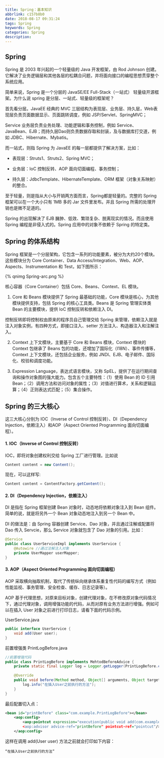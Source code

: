 ```yaml
---
title: Spring：基本知识
abbrlink: c157b8b0
date: 2018-08-17 09:31:24
tags: Spring
keywords: Spring
categories: Spring
description:
---
```

## Spring
Spring 是 2003 年兴起的一个轻量级的 Java 开发框架，由 Rod Johnson 创建。它解决了业务逻辑层和其他各层的松耦合问题，并将面向接口的编程思想贯穿整个系统应用。

简单来说，Spring 是一个分层的 JavaSE/EE Full-Stack（一站式） 轻量级开源框架。为什么说 spring 是分层、一站式、轻量级的框架呢？

首先看分层。JavaEE 经典的 MVC 三层结构为表现层、业务层、持久层，Web表现层负责页面数据显示、页面跳转调度，例如 JSP/Servlet、SpringMVC；

Service 业务层负责业务处理、功能逻辑和事务控制，例如 Service、JavaBean、EJB；而持久层Dao则负责数据存取和封装，及与数据库打交道，例如 JDBC、Hibernate、Mybatis。
<!--more-->

而一站式，则指 Spring 为 JavaEE 的每一层都提供了解决方案，比如：

* 表现层：Struts1、Struts2、Spring MVC；

* 业务层：IoC 控制反转、AOP 面向切面编程、事务控制；

* 持久层：JdbcTemplate、HibernateTemplate、ORM 框架（对象关系映射）的整合。

至于轻量，则是指从大小与开销两方面而言，Spring都是轻量的。完整的 Spring 框架可以在一个大小只有 1MB 多的 Jar 文件里发布。并且 Spring 所需的处理开销也是微不足道的。

Spring 的出现解决了 EJB 臃肿、低效、繁琐复杂、脱离现实的情况。而且使用 Spring 编程是非侵入式的。Spring 应用中的对象不依赖于 Spring 的特定类。

## Spring 的体系结构
Spring 框架是一个分层架构，它包含一系列的功能要素，被分为大约20个模块。这些模块分为 Core Container、Data Access/Integration、Web、AOP、Aspects、Instrumentation 和 Test，如下图所示：

{% qnimg Spring-arc.png %}

核心容器（Core Container）包括 Core、Beans、Context、EL 模块。

1. Core 和 Beans 模块提供了 Spring 最基础的功能，Core 模块是核心，为其他模块提供支持，包括 Spring 的核心工具类。Beans 是 Spring 管理实体类 Bean 的主要模块，提供 IoC 控制反转和依赖注入 DI。

控制反转即将控制权由原来的程序员自己管理交给 Spring 来管理，依赖注入就是注入对象实例，有四种方式，即接口注入、setter 方法注入、构造器注入和注解注入。

2. Context 上下文模块，主要基于 Core 和 Beans 模块，Context 模块的 Context 包继承了 Beans 包的功能，还增加了国际化（I18N）、事件传播等，Context 上下文模块，还包括企业服务，例如 JNDI、EJB、电子邮件、国际化、校验和调度功能。

3. Expression Language，表达式语言模块，又称 SpEL，提供了在运行期间查询和操作对象图的强大能力。包含五个主要特性：（1）使用 Bean 的 ID 引用 Bean；（2）调用方法和访问对象的属性；（3）对值进行算术，关系和逻辑运算；（4）正则表达式匹配；（5）集合操作。

## Spring 的三大核心
这三大核心分别为 IOC（Inverse of Control 控制反转）、DI（Dependency Injection，依赖注入）和AOP（Aspect Oriented Programming 面向切面编程）。

#### 1. IOC（Inverse of Control 控制反转）

IOC，即将对象创建权利交给 Spring 工厂进行管理。比如说

```java
Content content = new Content();
```

现在，可以这样写:

```java
Content content = ContentFactory.getContent();
```

#### 2. DI（Dependency Injection，依赖注入）

DI 是指在 Spring 框架创建 Bean 对象时，动态地将依赖对象注入到 Bean 组件。简单的说，就是将另外一个 Bean 对象动态地注入到另一个 Bean 中。

DI 的做法是：由 Spring 容器创建 Service、Dao 对象，并且通过注解或配置将 Dao 传入 Servcie，那么 Service 对象就包含了 Dao 对象的引用。比如：

```java
@Service
public class UserServiceImpl implements UserService {
	@Autowire //通过注解注入对象
	private UserMapper userMapper;
}
```

#### 3. AOP（Aspect Oriented Programming 面向切面编程）

AOP 采取横向抽取机制，取代了传统纵向继承体系重复性代码的编写方式（例如性能监视、事务管理、安全检查、缓存、日志记录等）。

AOP 基于代理思想，对原来目标对象，创建代理对象，在不修改原对象代码情况下，通过代理对象，调用增强功能的代码，从而对原有业务方法进行增强。例如可以在插入 User 对象之前进行打印日志，请看下面的代码示例。

UserService.java

```java
public interface UserService {
	void add(User user);
}
```

前置增强类 PrintLogBefore.java

```java
//前置增强代码
public class PrintLogBefore implements MehtodBeforeAdvice {
	private static final Logger log = Logger.getLogger(PrintLogBefore.class);
	
	@Override
	public void before(Method method, Object[] arguments, Object target) throws Throwable {
		log.info("在插入User之前执行的方法");
	}
}
```

最后配置切入点：

```xml
<bean id="printBefore" class="com.example.PrintLogBefore"></bean>
	<aop:config>
		<aop:pointcut expression="execution(public void add(com.example.entity.User))" id="pointcut />
		<aop:advisor advice-ref="printBefore" pointcut-ref="pointcut"/>
	</aop:config>
```
这样在调用 add(User user) 方法之前就会打印如下内容：

```
“在插入User之前执行的方法”
```

